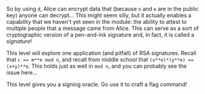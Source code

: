 So by using `d`, Alice can encrypt data that (because `n` and `e` are in the public key) anyone can decrypt...
This might seem silly, but it actually enables a capability that we haven't yet seen in the module: the ability to attest to multiple people that a message came from Alice.
This can serve as a sort of cryptographic version of a pen-and-ink signature and, in fact, it is called a _signature_!

This level will explore one application (and pitfall) of RSA signatures.
Recall that `c == m**e mod n`, and recall from middle school that `(x**e)*(y**e) == (x+y)**e`.
This holds just as well in `mod n`, and you can probably see the issue here...

This level gives you a signing oracle.
Go use it to craft a flag command!
